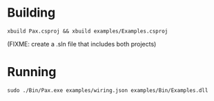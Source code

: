 # Building
```
xbuild Pax.csproj && xbuild examples/Examples.csproj
```
(FIXME: create a .sln file that includes both projects)

# Running
```
sudo ./Bin/Pax.exe examples/wiring.json examples/Bin/Examples.dll
```
